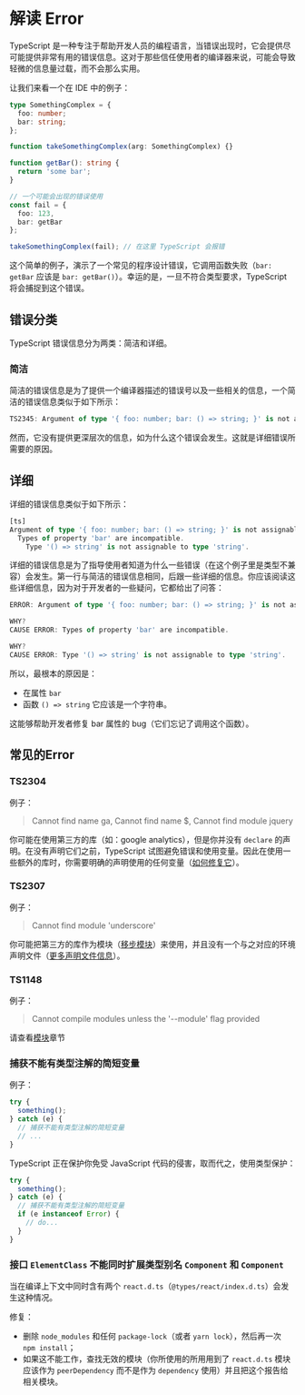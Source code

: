 # 解读 Error

TypeScript 是一种专注于帮助开发人员的编程语言，当错误出现时，它会提供尽可能提供非常有用的错误信息。这对于那些信任使用者的编译器来说，可能会导致轻微的信息量过载，而不会那么实用。

让我们来看一个在 IDE 中的例子：

```ts
type SomethingComplex = {
  foo: number;
  bar: string;
};

function takeSomethingComplex(arg: SomethingComplex) {}

function getBar(): string {
  return 'some bar';
}

// 一个可能会出现的错误使用
const fail = {
  foo: 123,
  bar: getBar
};

takeSomethingComplex(fail); // 在这里 TypeScript 会报错
```

这个简单的例子，演示了一个常见的程序设计错误，它调用函数失败（`bar: getBar` 应该是 `bar: getBar()`）。幸运的是，一旦不符合类型要求，TypeScript 将会捕捉到这个错误。

## 错误分类

TypeScript 错误信息分为两类：简洁和详细。

### 简洁

简洁的错误信息是为了提供一个编译器描述的错误号以及一些相关的信息，一个简洁的错误信息类似于如下所示：

```ts
TS2345: Argument of type '{ foo: number; bar: () => string; }' is not assignable to parameter of type 'SomethingComplex'.
```

然而，它没有提供更深层次的信息，如为什么这个错误会发生。这就是详细错误所需要的原因。

## 详细

详细的错误信息类似于如下所示：

```ts
[ts]
Argument of type '{ foo: number; bar: () => string; }' is not assignable to parameter of type 'SomethingComplex'.
  Types of property 'bar' are incompatible.
    Type '() => string' is not assignable to type 'string'.
```

详细的错误信息是为了指导使用者知道为什么一些错误（在这个例子里是类型不兼容）会发生。第一行与简洁的错误信息相同，后跟一些详细的信息。你应该阅读这些详细信息，因为对于开发者的一些疑问，它都给出了问答：

```ts
ERROR: Argument of type '{ foo: number; bar: () => string; }' is not assignable to parameter of type 'SomethingComplex'.

WHY?
CAUSE ERROR: Types of property 'bar' are incompatible.

WHY?
CAUSE ERROR: Type '() => string' is not assignable to type 'string'.
```

所以，最根本的原因是：

- 在属性 `bar`
- 函数 `() => string` 它应该是一个字符串。

这能够帮助开发者修复 bar 属性的 bug（它们忘记了调用这个函数）。

## 常见的Error

### TS2304

例子：

> Cannot find name ga, Cannot find name $, Cannot find module jquery

你可能在使用第三方的库（如：google analytics），但是你并没有 `declare` 的声明。在没有声明它们之前，TypeScript 试图避免错误和使用变量。因此在使用一些额外的库时，你需要明确的声明使用的任何变量（[如何修复它](https://jkchao.github.io/typescript-book-chinese/typings/ambient.html)）。

### TS2307

例子：

> Cannot find module 'underscore'

你可能把第三方的库作为模块（[移步模块](https://jkchao.github.io/typescript-book-chinese/project/modules.html)）来使用，并且没有一个与之对应的环境声明文件（[更多声明文件信息](https://jkchao.github.io/typescript-book-chinese/typings/ambient.html)）。

### TS1148

例子：

> Cannot compile modules unless the '--module' flag provided

请查看[模块](https://jkchao.github.io/typescript-book-chinese/project/modules.html)章节

### 捕获不能有类型注解的简短变量

例子：

```ts
try {
  something();
} catch (e) {
  // 捕获不能有类型注解的简短变量
  // ...
}
```

TypeScript 正在保护你免受 JavaScript 代码的侵害，取而代之，使用类型保护：

```ts
try {
  something();
} catch (e) {
  // 捕获不能有类型注解的简短变量
  if (e instanceof Error) {
    // do...
  }
}
```

### 接口 `ElementClass` 不能同时扩展类型别名 `Component` 和 `Component`

当在编译上下文中同时含有两个 `react.d.ts`（`@types/react/index.d.ts`）会发生这种情况。

修复：

- 删除 `node_modules` 和任何 `package-lock`（或者 `yarn lock`），然后再一次 `npm install`；
- 如果这不能工作，查找无效的模块（你所使用的所用用到了 `react.d.ts` 模块应该作为 `peerDependency` 而不是作为 `dependency` 使用）并且把这个报告给相关模块。
